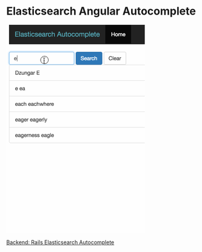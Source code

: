 # Elasticsearch Angular Autocomplete

![Elasticsearch Angular Autocomplete Screenshot](/autocomplete-screenshot.gif?raw=true "Elasticsearch Angular Autocomplete Screenshot")


[Backend: Rails Elasticsearch Autocomplete](https://github.com/EricLondon/Rails-Elasticsearch-Autocomplete)
